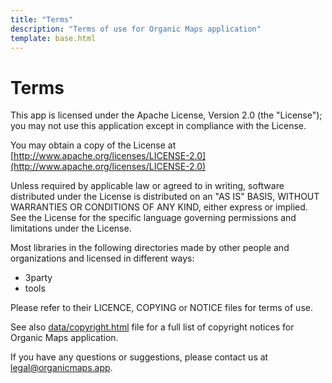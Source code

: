 ```yaml
---
title: "Terms"
description: "Terms of use for Organic Maps application"
template: base.html
---
```


# Terms

This app is licensed under the Apache License, Version 2.0 (the "License");
you may not use this application except in compliance with the License.

You may obtain a copy of the License at [http://www.apache.org/licenses/LICENSE-2.0](http://www.apache.org/licenses/LICENSE-2.0)

Unless required by applicable law or agreed to in writing, software distributed
under the License is distributed on an "AS IS" BASIS, WITHOUT WARRANTIES OR
CONDITIONS OF ANY KIND, either express or implied. See the License for the
specific language governing permissions and limitations under the License.

Most libraries in the following directories made by other people and
organizations and licensed in different ways:

- 3party
- tools

Please refer to their LICENCE, COPYING or NOTICE files for terms of use.

See also [data/copyright.html](https://github.com/organicmaps/organicmaps/blob/master/data/copyright.html)
file for a full list of copyright notices for Organic Maps application.

If you have any questions or suggestions, please contact us at [legal@organicmaps.app](mailto:legal@organicmaps.app).
